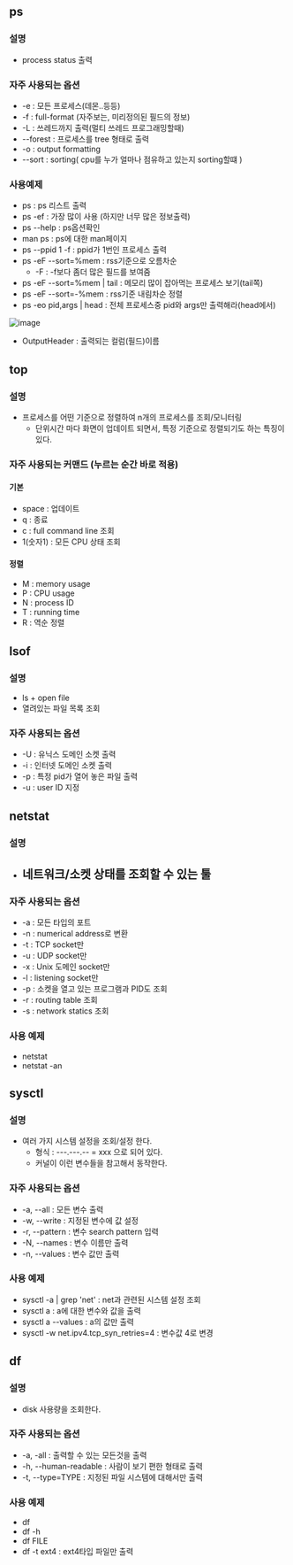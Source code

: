 ## ps

### 설명
+ process status 출력

### 자주 사용되는 옵션
+ -e : 모든 프로세스(데몬..등등)
+ -f : full-format (자주보는, 미리정의된 필드의 정보)
+ -L : 쓰레드까지 출력(멀티 쓰레드 프로그래밍할때)
+ --forest : 프로세스를 tree 형태로 출력
+ -o : output formatting
+ --sort : sorting( cpu를 누가 얼마나 점유하고 있는지 sorting할떄 )

### 사용예제
+ ps : ps 리스트 출력
+ ps -ef : 가장 많이 사용 (하지만 너무 많은 정보출력)
+ ps --help : ps옵션확인
+ man ps : ps에 대한 man페이지
+ ps --ppid 1 -f : ppid가 1번인 프로세스 출력
+ ps -eF --sort=%mem : rss기준으로 오름차순
  - -F : -f보다 좀더 많은 필드를 보여줌
+ ps -eF --sort=%mem | tail : 메모리 많이 잡아먹는 프로세스 보기(tail쪽) 
+ ps -eF --sort=-%mem : rss기준 내림차순 정렬
+ ps -eo pid,args | head : 전체 프로세스중 pid와 args만 출력해라(head에서)

![image](https://user-images.githubusercontent.com/49984996/153749675-90a9a7fa-9fef-4910-910d-dd3d1d63d2b9.png)

+ OutputHeader : 출력되는 컬럼(필드)이름

## top

### 설명
+ 프로세스를 어떤 기준으로 정렬하여 n개의 프로세스를 조회/모니터링
  - 단위시간 마다 화면이 업데이트 되면서, 특정 기준으로 정렬되기도 하는 특징이 있다.

### 자주 사용되는 커맨드 (누르는 순간 바로 적용)

#### 기본
+ space : 업데이트
+ q : 종료
+ c : full command line 조회
+ 1(숫자1) : 모든 CPU 상태 조회

#### 정렬
+ M : memory usage
+ P : CPU  usage
+ N : process ID
+ T : running time
+ R : 역순 정렬

## lsof

### 설명
+ ls + open file
+ 열려있는 파일 목록 조회

### 자주 사용되는 옵션
+ -U : 유닉스 도메인 소켓 출력
+ -i : 인터넷 도메인 소켓 출력
+ -p : 특정 pid가 열어 놓은 파일 출력
+ -u : user ID 지정

## netstat

### 설명
+ 네트워크/소켓 상태를 조회할 수 있는 툴
  -
### 자주 사용되는 옵션
+ -a : 모든 타입의 포트
+ -n : numerical address로 변환
+ -t : TCP socket만
+ -u : UDP socket만
+ -x : Unix 도메인 socket만
+ -l : listening socket만
+ -p : 소켓을 열고 있는 프로그램과 PID도 조회
+ -r : routing table 조회
+ -s : network statics 조회

### 사용 예제
+ netstat
+ netstat -an

## sysctl

### 설명
+ 여러 가지 시스템 설정을 조회/설정 한다.
  - 형식 : ---.---.-- = xxx 으로 되어 있다.
  - 커널이 이런 변수들을 참고해서 동작한다.
### 자주 사용되는 옵션
+ -a, --all : 모든 변수 출력
+ -w, --write : 지정된 변수에 값 설정
+ -r, --pattern : 변수 search pattern 입력
+ -N, --names : 변수 이름만 출력
+ -n, --values : 변수 값만 출력

### 사용 예제
+ sysctl -a | grep 'net' : net과 관련된 시스템 설정 조회
+ sysctl a : a에 대한 변수와 값을 출력
+ sysctl a --values : a의 값만 출력
+ sysctl -w net.ipv4.tcp_syn_retries=4 : 변수값 4로 변경

## df

### 설명
+ disk 사용량을 조회한다.

### 자주 사용되는 옵션
+ -a, -all : 출력할 수 있는 모든것을 출력
+ -h, --human-readable : 사람이 보기 편한 형태로 출력
+ -t, --type=TYPE : 지정된 파일 시스템에 대해서만 출력

### 사용 예제
+ df
+ df -h
+ df FILE
+ df -t ext4 : ext4타입 파일만 출력

